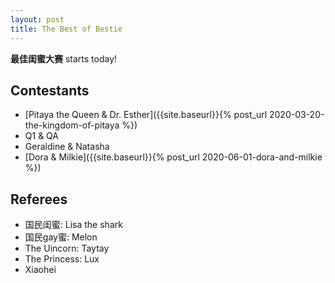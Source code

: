 ```yaml
---
layout: post
title: The Best of Bestie
---
```



<p class="message">
  <strong>最佳闺蜜大赛</strong> starts today!
</p>

## Contestants
* [Pitaya the Queen & Dr. Esther]({{site.baseurl}}{% post_url 2020-03-20-the-kingdom-of-pitaya %})
* Q1 & QA
* Geraldine & Natasha
* [Dora & Milkie]({{site.baseurl}}{% post_url 2020-06-01-dora-and-milkie %})

## Referees
* 国民闺蜜: Lisa the shark
* 国民gay蜜: Melon
* The Uincorn: Taytay
* The Princess: Lux
* Xiaohei
